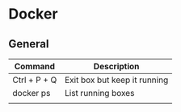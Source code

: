 # Docker

## General
| Command            | Description                          |
|--------------------|--------------------------------------|
| Ctrl + P + Q       | Exit box but keep it running         |
| docker ps          | List running boxes                   |
|||

